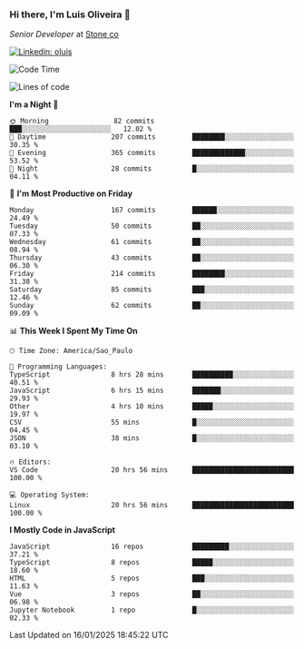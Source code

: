 ### Hi there, I'm Luis Oliveira 👋
*Senior Developer* at [Stone co](https://www.stone.com.br)  

[![Linkedin: oluis](https://img.shields.io/badge/-ooluis-blue?style=flat-square&logo=Linkedin&logoColor=white&link=https://www.linkedin.com/in/ooluis)](https://www.linkedin.com/in/ooluis/)

<!--START_SECTION:waka-->
![Code Time](http://img.shields.io/badge/Code%20Time-4%2C495%20hrs%2045%20mins-blue)

![Lines of code](https://img.shields.io/badge/From%20Hello%20World%20I%27ve%20Written-360.2%20thousand%20lines%20of%20code-blue)

**I'm a Night 🦉** 

```text
🌞 Morning                82 commits          ███░░░░░░░░░░░░░░░░░░░░░░   12.02 % 
🌆 Daytime                207 commits         ████████░░░░░░░░░░░░░░░░░   30.35 % 
🌃 Evening                365 commits         █████████████░░░░░░░░░░░░   53.52 % 
🌙 Night                  28 commits          █░░░░░░░░░░░░░░░░░░░░░░░░   04.11 % 
```
📅 **I'm Most Productive on Friday** 

```text
Monday                   167 commits         ██████░░░░░░░░░░░░░░░░░░░   24.49 % 
Tuesday                  50 commits          ██░░░░░░░░░░░░░░░░░░░░░░░   07.33 % 
Wednesday                61 commits          ██░░░░░░░░░░░░░░░░░░░░░░░   08.94 % 
Thursday                 43 commits          ██░░░░░░░░░░░░░░░░░░░░░░░   06.30 % 
Friday                   214 commits         ████████░░░░░░░░░░░░░░░░░   31.38 % 
Saturday                 85 commits          ███░░░░░░░░░░░░░░░░░░░░░░   12.46 % 
Sunday                   62 commits          ██░░░░░░░░░░░░░░░░░░░░░░░   09.09 % 
```


📊 **This Week I Spent My Time On** 

```text
🕑︎ Time Zone: America/Sao_Paulo

💬 Programming Languages: 
TypeScript               8 hrs 28 mins       ██████████░░░░░░░░░░░░░░░   40.51 % 
JavaScript               6 hrs 15 mins       ███████░░░░░░░░░░░░░░░░░░   29.93 % 
Other                    4 hrs 10 mins       █████░░░░░░░░░░░░░░░░░░░░   19.97 % 
CSV                      55 mins             █░░░░░░░░░░░░░░░░░░░░░░░░   04.45 % 
JSON                     38 mins             █░░░░░░░░░░░░░░░░░░░░░░░░   03.10 % 

🔥 Editors: 
VS Code                  20 hrs 56 mins      █████████████████████████   100.00 % 

💻 Operating System: 
Linux                    20 hrs 56 mins      █████████████████████████   100.00 % 
```

**I Mostly Code in JavaScript** 

```text
JavaScript               16 repos            █████████░░░░░░░░░░░░░░░░   37.21 % 
TypeScript               8 repos             █████░░░░░░░░░░░░░░░░░░░░   18.60 % 
HTML                     5 repos             ███░░░░░░░░░░░░░░░░░░░░░░   11.63 % 
Vue                      3 repos             ██░░░░░░░░░░░░░░░░░░░░░░░   06.98 % 
Jupyter Notebook         1 repo              █░░░░░░░░░░░░░░░░░░░░░░░░   02.33 % 
```




 Last Updated on 16/01/2025 18:45:22 UTC
<!--END_SECTION:waka-->
